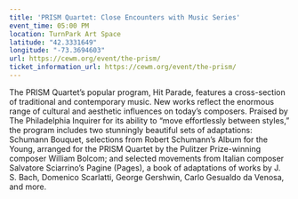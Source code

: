 ```yaml
---
title: 'PRISM Quartet: Close Encounters with Music Series'
event_time: 05:00 PM
location: TurnPark Art Space
latitude: "42.3331649"
longitude: "-73.3694603"
url: https://cewm.org/event/the-prism/
ticket_information_url: https://cewm.org/event/the-prism/
---
```

The PRISM Quartet’s popular program, Hit Parade, features a cross-section of traditional and contemporary music. New works reflect the enormous range of cultural and aesthetic influences on today’s composers. Praised by The Philadelphia Inquirer for its ability to “move effortlessly between styles,” the program includes two stunningly beautiful sets of adaptations: Schumann Bouquet, selections from Robert Schumann’s Album for the Young, arranged for the PRISM Quartet by the Pulitzer Prize-winning composer William Bolcom; and selected movements from Italian composer Salvatore Sciarrino’s Pagine (Pages), a book of adaptations of works by J. S. Bach, Domenico Scarlatti, George Gershwin, Carlo Gesualdo da Venosa, and more.